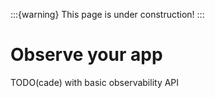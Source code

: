 :::{warning}
This page is under construction!
:::
# Observe your app
TODO(cade) with basic observability API
